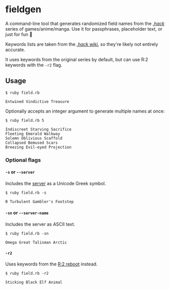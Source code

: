 # fieldgen

A command-line tool that generates randomized field names from the [*.hack*](https://en.wikipedia.org/wiki/.hack) series of games/anime/manga. Use it for passphrases, placeholder text, or just for fun :slightly_smiling_face:

Keywords lists are taken from the [*.hack* wiki](http://dothack.wikia.com/wiki/Field), so they're likely not entirely accurate.

It uses keywords from the original series by default, but can use R:2 keywords with the `-r2` flag.

## Usage

```console
$ ruby field.rb

Entwined Vindictive Treasure
```

Optionally accepts an integer argument to generate multiple names at once:

```console
$ ruby field.rb 5

Indiscreet Starving Sacrifice 
Fleeting Emerald Walkway 
Solemn Oblivious Scaffold 
Collapsed Bemused Scars 
Breezing Evil-eyed Projection 
```

### Optional flags

#### `-s` or `--server`

Includes the [server](http://dothack.wikia.com/wiki/Server) as a Unicode Greek symbol.

```console
$ ruby field.rb -s

Θ Turbulent Gambler's Footstep
```

#### `-sn` or `--server-name`

Includes the server as ASCII text.

```console
$ ruby field.rb -sn

Omega Great Talisman Arctic
```

#### `-r2`

Uses keywords from the [R:2 reboot](http://dothack.wikia.com/wiki/The_World_R:2) instead.

```console
$ ruby field.rb -r2

Sticking Black Elf Animal
```

